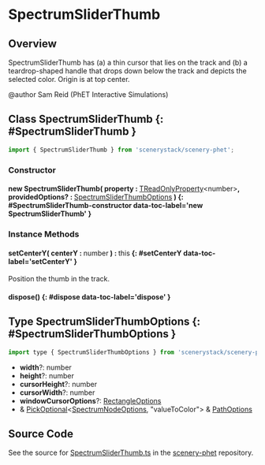 # SpectrumSliderThumb

## Overview

SpectrumSliderThumb has (a) a thin cursor that lies on the track and (b) a teardrop-shaped handle that drops
down below the track and depicts the selected color. Origin is at top center.

@author Sam Reid (PhET Interactive Simulations)

## Class SpectrumSliderThumb {: #SpectrumSliderThumb }


```js
import { SpectrumSliderThumb } from 'scenerystack/scenery-phet';
```
### Constructor

#### new SpectrumSliderThumb( property : <span style="font-weight: 400;">[TReadOnlyProperty](../axon/TReadOnlyProperty.md)&lt;<span style="color: hsla(calc(var(--md-hue) + 180deg),80%,40%,1);">number</span>&gt;</span>, providedOptions? : <span style="font-weight: 400;">[SpectrumSliderThumbOptions](../scenery-phet/SpectrumSliderThumb.md#SpectrumSliderThumbOptions)</span> ) {: #SpectrumSliderThumb-constructor data-toc-label='new SpectrumSliderThumb' }

### Instance Methods

#### setCenterY( centerY : <span style="font-weight: 400;"><span style="color: hsla(calc(var(--md-hue) + 180deg),80%,40%,1);">number</span></span> ) : <span style="font-weight: 400;"><span style="color: hsla(calc(var(--md-hue) + 180deg),80%,40%,1);">this</span></span> {: #setCenterY data-toc-label='setCenterY' }

Position the thumb in the track.

#### dispose() {: #dispose data-toc-label='dispose' }



## Type SpectrumSliderThumbOptions {: #SpectrumSliderThumbOptions }


```js
import type { SpectrumSliderThumbOptions } from 'scenerystack/scenery-phet';
```


- **width**?: <span style="color: hsla(calc(var(--md-hue) + 180deg),80%,40%,1);">number</span>
- **height**?: <span style="color: hsla(calc(var(--md-hue) + 180deg),80%,40%,1);">number</span>
- **cursorHeight**?: <span style="color: hsla(calc(var(--md-hue) + 180deg),80%,40%,1);">number</span>
- **cursorWidth**?: <span style="color: hsla(calc(var(--md-hue) + 180deg),80%,40%,1);">number</span>
- **windowCursorOptions**?: [RectangleOptions](../scenery/Rectangle.md#RectangleOptions)
- &amp; [PickOptional](../phet-core/PickOptional.md)&lt;[SpectrumNodeOptions](../scenery-phet/SpectrumNode.md#SpectrumNodeOptions), "valueToColor"&gt; &amp; [PathOptions](../scenery/Path.md#PathOptions)




## Source Code

See the source for [SpectrumSliderThumb.ts](https://github.com/phetsims/scenery-phet/blob/main/js/SpectrumSliderThumb.ts) in the [scenery-phet](https://github.com/phetsims/scenery-phet) repository.

